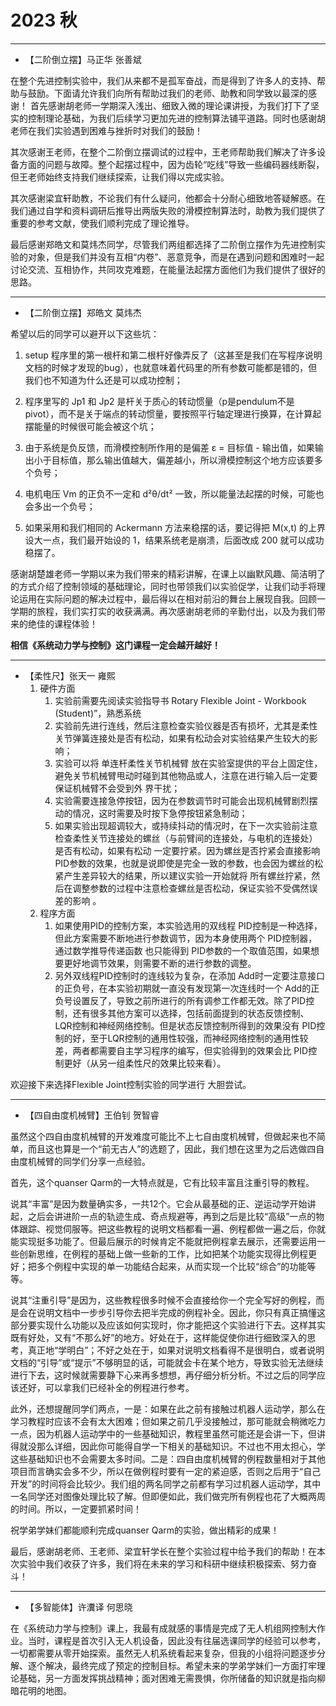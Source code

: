 # 2023 秋

---

- 【二阶倒立摆】马正华 张善斌

在整个先进控制实验中，我们从来都不是孤军奋战，而是得到了许多人的支持、帮助与鼓励。下面请允许我们向所有帮助过我们的老师、助教和同学致以最深的感谢！
首先感谢胡老师一学期深入浅出、细致入微的理论课讲授，为我们打下了坚实的控制理论基础，为我们后续学习更加先进的控制算法铺平道路。同时也感谢胡老师在我们实验遇到困难与挫折时对我们的鼓励！

其次感谢王老师，在整个二阶倒立摆调试的过程中，王老师帮助我们解决了许多设备方面的问题与故障。整个起摆过程中，因为齿轮“吃线”导致一些编码器线断裂，但王老师始终支持我们继续探索，让我们得以完成实验。

其次感谢梁宜轩助教，不论我们有什么疑问，他都会十分耐心细致地答疑解惑。在我们通过自学和资料调研后推导出两版失败的滑模控制算法时，助教为我们提供了重要的参考文献，使我们顺利完成了理论推导。

最后感谢郑皓文和莫炜杰同学，尽管我们两组都选择了二阶倒立摆作为先进控制实验的对象，但是我们并没有互相“内卷”、恶意竞争，而是在遇到问题和困难时一起讨论交流、互相协作，共同攻克难题，在能量法起摆方面他们为我们提供了很好的思路。

---

- 【二阶倒立摆】郑皓文 莫炜杰

希望以后的同学可以避开以下这些坑：

1. setup 程序里的第一根杆和第二根杆好像弄反了（这甚至是我们在写程序说明文档的时候才发现的bug），也就意味着代码里的所有参数可能都是错的，但我们也不知道为什么还是可以成功控制；

2. 程序里写的 Jp1 和 Jp2 是杆关于质心的转动惯量（p是pendulum不是pivot），而不是关于端点的转动惯量，要按照平行轴定理进行换算，在计算起摆能量的时候很可能会被这个坑；

3. 由于系统是负反馈，而滑模控制所作用的是偏差 ε = 目标值 - 输出值，如果输出小于目标值，那么输出值越大，偏差越小，所以滑模控制这个地方应该要多个负号；

4. 电机电压 Vm 的正负不一定和 d²θ/dt² 一致，所以能量法起摆的时候，可能也会多出一个负号；

5. 如果采用和我们相同的 Ackermann 方法来稳摆的话，要记得把 M(x,t) 的上界设大一点，我们最开始设的 1，结果系统老是崩溃，后面改成 200 就可以成功稳摆了。

感谢胡楚雄老师一学期以来为我们带来的精彩讲解，在课上以幽默风趣、简洁明了的方式介绍了控制领域的基础理论，同时也带领我们以实验促学，让我们动手将理论运用在实际问题的解决过程中，最后得以在相对前沿的舞台上展现自我。回顾一学期的旅程，我们实打实的收获满满。再次感谢胡老师的辛勤付出，以及为我们带来的绝佳的课程体验！

**相信《系统动力学与控制》这门课程一定会越开越好！**

---

- 【柔性尺】张天一 雍熙
   1. 硬件方面
      1. 实验前需要先阅读实验指导书 Rotary Flexible Joint - Workbook (Student)”，熟悉系统
      2. 实验前先进行连线，然后注意检查实验仪器是否有损坏，尤其是柔性关节弹簧连接处是否有松动，如果有松动会对实验结果产生较大的影响；
      3. 实验可以将 单连杆柔性关节机械臂 放在实验室提供的平台上固定住，避免关节机械臂甩动时碰到其他物品或人，注意在进行输入后一定要保证机械臂不会受到外  界干扰；
      4. 实验需要连接急停按钮，因为在参数调节时可能会出现机械臂剧烈摆动的情况，这时需要及时按下急停按钮紧急制动；
      5. 如果实验出现超调较大，或持续抖动的情况时，在下一次实验前注意检查柔性关节连接处的螺丝（与前臂间的连接处，与电机的连接处）是否有松动，如果有松动  一定要拧紧。因为螺丝是否拧紧会直接影响 PID参数的效果，也就是说即使是完全一致的参数，也会因为螺丝的松紧产生差异较大的结果，所以建议实验一开始就将  所有螺丝拧紧，然后在调整参数的过程中注意检查螺丝是否松动，保证实验不受偶然误差的影响 。
   2. 程序方面
      1. 如果使用PID的控制方案，本实验选用的双线程 PID控制是一种选择，但此方案需要不断地进行参数调节，因为本身使用两个 PID控制器，通过数学推导传递函数   也只能得到 PID参数的一个取值范围，如果想要更好地调节效果，则需要不断的进行参数的调整。
      2. 另外双线程PID控制时的连线较为复杂，在添加 Add时一定要注意接口的正负号，在本实验初期就一直没有发现第一次连线时一个 Add的正负号设置反了，导致之前所进行的所有调参工作都无效。除了PID控制，还有很多其他方案可以选择，包括前面提到的状态反馈控制、 LQR控制和神经网络控制。但是状态反馈控制所得到的效果没有 PID控制的好，至于LQR控制的通用性较强，而神经网络控制的通用性较差，两者都需要自主学习程序的编写，但实验得到的效果会比 PID控制更好（从另一组柔性尺的效果比较来看）。

欢迎接下来选择Flexible Joint控制实验的同学进行 大胆尝试。

---

- 【四自由度机械臂】王伯钊 贺智睿

虽然这个四自由度机械臂的开发难度可能比不上七自由度机械臂，但做起来也不简单，而且这也算是一个“前无古人”的选题了，因此，我们想在这里为之后选做四自由度机械臂的同学们分享一点经验。

首先，这个quanser Qarm的一大特点就是，它有比较丰富且注重引导的教程。

说其“丰富”是因为数量确实多，一共12个。它会从最基础的正、逆运动学开始讲起，之后会讲进阶一点的轨迹生成、奇点规避等，再到之后是比较“高级”一点的物体跟踪、视觉伺服等。把这些教程的说明文档都看一遍、例程都做一遍之后，你就能实现挺多功能了。但最后展示的时候肯定不能就把例程拿去展示，还需要运用一些创新思维，在例程的基础上做一些新的工作，比如把某个功能实现得比例程更好；把多个例程中实现的单一功能结合起来，从而实现一个比较“综合”的功能等等。

说其“注重引导”是因为，这些教程很多时候不会直接给你一个完全写好的例程，而是会在说明文档中一步步引导你去把半完成的例程补全。因此，你只有真正搞懂这部分要实现什么功能以及应该如何实现时，你才能把这个实验进行下去。这样其实既有好处，又有“不那么好”的地方。好处在于，这样能促使你进行细致深入的思考，真正地“学明白”；不好之处在于，如果对说明文档看得不是很明白，或者说明文档的“引导”或“提示”不够明显的话，可能就会卡在某个地方，导致实验无法继续进行下去，这时候就需要静下心来再多想想，再仔细分析分析。不过之后的同学应该还好，可以拿我们已经补全的例程进行参考。

此外，还想提醒同学们两点，一是：如果在此之前有接触过机器人运动学，那么在学习教程时应该不会有太大困难；但如果之前几乎没接触过，那可能就会稍微吃力一点，因为机器人运动学中的一些基础知识，教程里虽然可能还是会讲一下，但讲得就没那么详细，因此你可能得自学一下相关的基础知识。不过也不用太担心，学这些基础知识也不会需要太多时间。二是：四自由度机械臂的例程数量相对于其他项目而言确实会多不少，所以在做例程时要有一定的紧迫感，否则之后用于“自己开发”的时间将会比较少。我们组的两名同学之前都有学习过机器人运动学，其中一名同学还对图像处理比较了解。但即便如此，我们做完所有例程也花了大概两周的时间。所以，一定要抓紧时间！

祝学弟学妹们都能顺利完成quanser Qarm的实验，做出精彩的成果！

最后，感谢胡老师、王老师、梁宜轩学长在整个实验过程中给予我们的帮助！在本次实验中我们收获了许多，我们将在未来的学习和科研中继续积极探索、努力奋斗！

---

- 【多智能体】许瀵译 何思晓

在《系统动力学与控制》课上，我最有成就感的事情是完成了无人机组网控制大作业。当时，课程是首次引入无人机设备，因此没有往届选课同学的经验可以参考，一切都需要从零开始探索。虽然无人机系统看起来复杂，但我的小组将问题逐步分解、逐个解决，最终完成了预定的控制目标。希望未来的学弟学妹们一方面打牢理论基础，另一方面发挥挑战精神；面对困难无需畏惧，你所储备的知识就是指向柳暗花明的地图。
